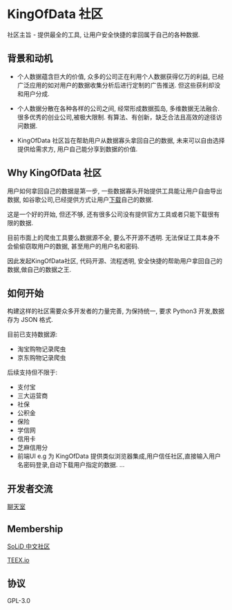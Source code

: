 # KingOfData 社区

社区主旨 - 提供最全的工具, 让用户安全快捷的拿回属于自己的各种数据.

## 背景和动机

- 个人数据蕴含巨大的价值, 众多的公司正在利用个人数据获得亿万的利益, 已经广泛应用的如对用户的数据收集分析后进行定制的广告推送.
但这些获利却没和用户分成.

- 个人数据分散在各种各样的公司之间, 经常形成数据孤岛, 多维数据无法融合.
很多优秀的创业公司,被极大限制. 有算法、有创新，缺乏合法且高效的途径访问数据.

- KingOfData 社区旨在帮助用户从数据寡头拿回自己的数据, 未来可以自由选择提供给需求方, 用户自己能分享到数据的价值.

## Why KingOfData 社区

用户如何拿回自己的数据是第一步, 一些数据寡头开始提供工具能让用户自由导出数据, 如谷歌公司,已经提供方式让用户[下载](https://support.google.com/accounts/answer/3024190?hl=en)自己的数据.

这是一个好的开始, 但还不够, 还有很多公司没有提供官方工具或者只能下载很有限的数据.

目前市面上的爬虫工具要么数据源不全, 要么不开源不透明. 无法保证工具本身不会偷偷窃取用户的数据, 甚至用户的用户名和密码.

因此发起KingOfData社区, 代码开源、流程透明, 安全快捷的帮助用户拿回自己的数据,做自己的数据之王.


## 如何开始
构建这样的社区需要众多开发者的力量完善, 为保持统一, 要求 Python3 开发,数据存为 JSON 格式.

目前已支持数据源:
- 淘宝购物记录爬虫
- 京东购物记录爬虫

后续支持但不限于:
- 支付宝
- 三大运营商
- 社保
- 公积金
- 保险
- 学信网
- 信用卡
- 芝麻信用分
- 前端UI
  e.g 为 KingOfData 提供类似浏览器集成,用户信任社区,直接输入用户名密码登录,自动下载用户指定的数据.
...

## 开发者交流
[聊天室](https://gitter.im/King_Of_Data/community)

## Membership
[SoLiD 中文社区](https://learnsolid.cn/)

[TEEX.io](https://teex.io)

## 协议
GPL-3.0

